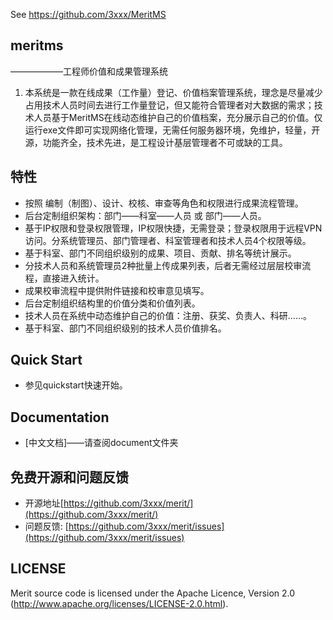 See https://github.com/3xxx/MeritMS

## meritms
——————工程师价值和成果管理系统

1. 本系统是一款在线成果（工作量）登记、价值档案管理系统，理念是尽量减少占用技术人员时间去进行工作量登记，但又能符合管理者对大数据的需求；技术人员基于MeritMS在线动态维护自己的价值档案，充分展示自己的价值。仅运行exe文件即可实现网络化管理，无需任何服务器环境，免维护，轻量，开源，功能齐全，技术先进，是工程设计基层管理者不可或缺的工具。


## 特性

* 按照 编制（制图）、设计、校核、审查等角色和权限进行成果流程管理。
* 后台定制组织架构：部门——科室——人员 或 部门——人员。
* 基于IP权限和登录权限管理，IP权限快捷，无需登录；登录权限用于远程VPN访问。分系统管理员、部门管理者、科室管理者和技术人员4个权限等级。
* 基于科室、部门不同组织级别的成果、项目、贡献、排名等统计展示。
* 分技术人员和系统管理员2种批量上传成果列表，后者无需经过层层校审流程，直接进入统计。
* 成果校审流程中提供附件链接和校审意见填写。
* 后台定制组织结构里的价值分类和价值列表。
* 技术人员在系统中动态维护自己的价值：注册、获奖、负责人、科研……。
* 基于科室、部门不同组织级别的技术人员价值排名。

## Quick Start

* 参见quickstart快速开始。

## Documentation

* [中文文档]——请查阅document文件夹

## 免费开源和问题反馈

* 开源地址[https://github.com/3xxx/merit/](https://github.com/3xxx/merit/)
* 问题反馈: [https://github.com/3xxx/merit/issues](https://github.com/3xxx/merit/issues)

## LICENSE

Merit source code is licensed under the Apache Licence, Version 2.0
(http://www.apache.org/licenses/LICENSE-2.0.html).


